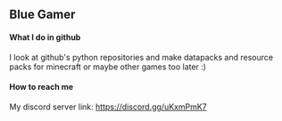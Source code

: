 ## Blue Gamer
#### What I do in github
I look at github's python repositories and make datapacks and resource packs for minecraft or maybe other games too later :)

#### How to reach me
My discord server link: https://discord.gg/uKxmPmK7
